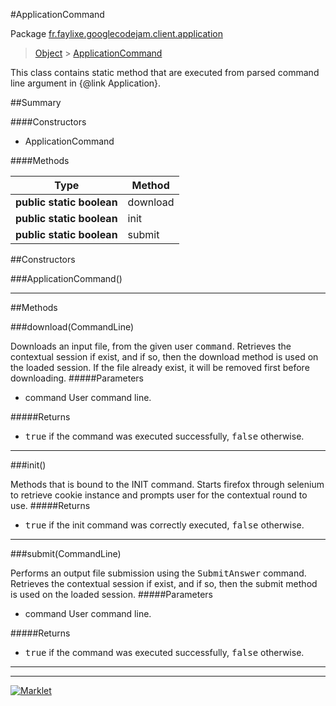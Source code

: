 #ApplicationCommand

Package [fr.faylixe.googlecodejam.client.application](README.md)<br>
> [Object](../../../../ava/lang/Object.md) > [ApplicationCommand](ApplicationCommand.md)

<p>This class contains static method that are
 executed from parsed command line argument in
 {@link Application}.</p>

##Summary

####Constructors

*  ApplicationCommand

####Methods

Type | Method
 --- | --- 
**public static** **boolean** | download
**public static** **boolean** | init
**public static** **boolean** | submit


##Constructors

###ApplicationCommand()



---

##Methods

###download(CommandLine)


Downloads an input file, from the given user <tt>command</tt>.
 Retrieves the contextual session if exist, and if so, then
 the download method is used on the loaded session. If the
 file already exist, it will be removed first before downloading.
#####Parameters


* command User command line.

#####Returns


* <tt>true</tt> if the command was executed successfully, <tt>false</tt> otherwise.

---
###init()


Methods that is bound to the INIT command. Starts
 firefox through selenium to retrieve cookie instance
 and prompts user for the contextual round to use.
#####Returns


* <tt>true</tt> if the init command was correctly executed, <tt>false</tt> otherwise.

---
###submit(CommandLine)


Performs an output file submission using the <tt>SubmitAnswer</tt>
 command. Retrieves the contextual session if exist, and if so, then
 the submit method is used on the loaded session.
#####Parameters


* command User command line.

#####Returns


* <tt>true</tt> if the command was executed successfully, <tt>false</tt> otherwise.

---
---
[![Marklet](https://img.shields.io/badge/Generated%20by-Marklet-green.svg)](https://github.com/Faylixe/marklet)